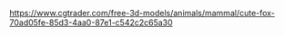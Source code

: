 https://www.cgtrader.com/free-3d-models/animals/mammal/cute-fox-70ad05fe-85d3-4aa0-87e1-c542c2c65a30
